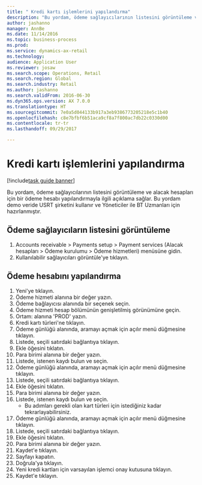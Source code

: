 ```yaml
--- 
title: " Kredi kartı işlemlerini yapılandırma"
description: "Bu yordam, ödeme sağlayıcılarının listesini görüntüleme ve alacak hesapları için bir ödeme hesabı yapılandırmayla ilgili açıklama sağlar."
author: jashanno
manager: AnnBe
ms.date: 11/14/2016
ms.topic: business-process
ms.prod: 
ms.service: dynamics-ax-retail
ms.technology: 
audience: Application User
ms.reviewer: josaw
ms.search.scope: Operations, Retail
ms.search.region: Global
ms.search.industry: Retail
ms.author: jashanno
ms.search.validFrom: 2016-06-30
ms.dyn365.ops.version: AX 7.0.0
ms.translationtype: HT
ms.sourcegitcommit: 7e0a5d044133b917a3eb9386773205218e5c1b40
ms.openlocfilehash: c8e7bfbf6b51aca9cf8a7f800ac7db22c0330d00
ms.contentlocale: tr-tr
ms.lasthandoff: 09/29/2017

---
```

# <a name="configure-credit-card-processing"></a> Kredi kartı işlemlerini yapılandırma

[!include[task guide banner](../includes/task-guide-banner.md)]

Bu yordam, ödeme sağlayıcılarının listesini görüntüleme ve alacak hesapları için bir ödeme hesabı yapılandırmayla ilgili açıklama sağlar. Bu yordam demo veride USRT şirketini kullanır ve Yöneticiler ile BT Uzmanları için hazırlanmıştır.


## <a name="view-a-list-of-payment-providers"></a>Ödeme sağlayıcıların listesini görüntüleme
1. Accounts receivable > Payments setup > Payment services (Alacak hesapları > Ödeme kurulumu > Ödeme hizmetleri) menüsüne gidin.
2. Kullanılabilir sağlayıcıları görüntüle'ye tıklayın.

## <a name="configure-payment-account"></a>Ödeme hesabını yapılandırma
1. Yeni'ye tıklayın.
2. Ödeme hizmeti alanına bir değer yazın.
3. Ödeme bağlayıcısı alanında bir seçenek seçin.
4. Ödeme hizmeti hesap bölümünün genişletilmiş görünümüne geçin.
5. Ortam: alanına 'PROD' yazın.
6. Kredi kartı türleri'ne tıklayın.
7. Ödeme günlüğü alanında, aramayı açmak için açılır menü düğmesine tıklayın.
8. Listede, seçili satırdaki bağlantıya tıklayın.
9. Ekle öğesini tıklatın.
10. Para birimi alanına bir değer yazın.
11. Listede, istenen kaydı bulun ve seçin.
12. Ödeme günlüğü alanında, aramayı açmak için açılır menü düğmesine tıklayın.
13. Listede, seçili satırdaki bağlantıya tıklayın.
14. Ekle öğesini tıklatın.
15. Para birimi alanına bir değer yazın.
16. Listede, istenen kaydı bulun ve seçin.
    * Bu adımları gerekli olan kart türleri için istediğiniz kadar tekrarlayabilirsiniz.  
17. Ödeme günlüğü alanında, aramayı açmak için açılır menü düğmesine tıklayın.
18. Listede, seçili satırdaki bağlantıya tıklayın.
19. Ekle öğesini tıklatın.
20. Para birimi alanına bir değer yazın.
21. Kaydet'e tıklayın.
22. Sayfayı kapatın.
23. Doğrula'ya tıklayın.
24. Yeni kredi kartları için varsayılan işlemci onay kutusuna tıklayın.
25. Kaydet'e tıklayın.


